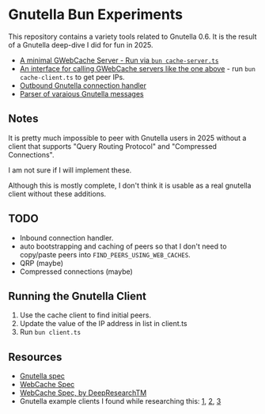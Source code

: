 # Gnutella Bun Experiments

This repository contains a variety tools related to Gnutella 0.6. It is the result of a Gnutella deep-dive I did for fun in 2025.

- [A minimal GWebCache Server - Run via `bun cache-server.ts`](cache-server.ts)
- [An interface for calling GWebCache servers like the one above](cache-client.ts) - run `bun cache-client.ts` to get peer IPs.
- [Outbound Gnutella connection handler](gnutella-connection.ts)
- [Parser of varaious Gnutella messages](parser.ts)

## Notes

It is pretty much impossible to peer with Gnutella users in 2025 without a client that supports "Query Routing Protocol" and "Compressed Connections".

I am not sure if I will implement these.

Although this is mostly complete, I don't think it is usable as a real gnutella client without these additions.

## TODO

- Inbound connection handler.
- auto bootstrapping and caching of peers so that I don't need to copy/paste peers into `FIND_PEERS_USING_WEB_CACHES`.
- QRP (maybe)
- Compressed connections (maybe)

## Running the Gnutella Client

1. Use the cache client to find initial peers.
2. Update the value of the IP address in list in client.ts
3. Run `bun client.ts`

## Resources

- [Gnutella spec](./docs/Gnutella-0.6-spec.txt)
- [WebCache Spec](https://shareaza.sourceforge.net/mediawiki/GWC_specs)
- [WebCache Spec, by DeepResearchTM](./docs/gwebcache-spec.md)
- Gnutella example clients I found while researching this: [1](https://github.com/comick/mini-gnutella), [2](https://github.com/advait/crepe), [3](https://github.com/thapam/gnutella-client)
